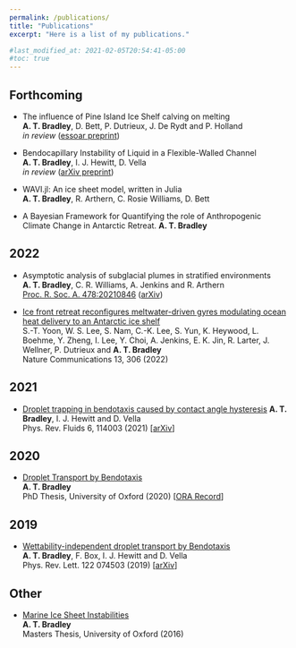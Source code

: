 ```yaml
---
permalink: /publications/
title: "Publications"
excerpt: "Here is a list of my publications."

#last_modified_at: 2021-02-05T20:54:41-05:00
#toc: true
---
```

## Forthcoming 
* The influence of Pine Island Ice Shelf calving on melting  
**A. T. Bradley**, D. Bett, P. Dutrieux, J. De Rydt and P. Holland  
*in review* ([essoar preprint](https://www.essoar.org/doi/abs/10.1002/essoar.10510805.1))

* Bendocapillary Instability of Liquid in a Flexible-Walled Channel  
**A. T. Bradley**, I. J. Hewitt, D. Vella  
*in review* ([arXiv preprint](https://arxiv.org/abs/2201.01103))

* WAVI.jl: An ice sheet model, written in Julia  
**A. T. Bradley**, R. Arthern, C. Rosie Williams, D. Bett

* A Bayesian Framework for Quantifying the role of Anthropogenic Climate Change in Antarctic Retreat.
**A. T. Bradley**

## 2022
*  Asymptotic analysis of subglacial plumes in stratified environments  
**A. T. Bradley**, C. R. Williams, A. Jenkins and R. Arthern  
[Proc. R. Soc. A. 478:20210846](https://royalsocietypublishing.org/doi/10.1098/rspa.2021.0846) ([arXiv](https://arxiv.org/abs/2103.09003))

*  [Ice front retreat reconfigures meltwater-driven gyres modulating ocean heat delivery to an Antarctic ice shelf](https://www.nature.com/articles/s41467-022-27968-8)  
S.-T. Yoon, W. S. Lee, S. Nam, C.-K. Lee, S. Yun, K. Heywood, L. Boehme, Y. Zheng, I. Lee, Y. Choi, A. Jenkins, E. K. Jin, R. Larter, J. Wellner, P. Dutrieux and **A. T. Bradley**  
Nature Communications 13, 306 (2022)

## 2021
* [Droplet trapping in bendotaxis caused by contact angle hysteresis](https://journals.aps.org/prfluids/abstract/10.1103/PhysRevFluids.6.114003)
**A. T. Bradley**, I. J. Hewitt and D. Vella  
Phys. Rev. Fluids 6, 114003 (2021) [[arXiv](https://arxiv.org/abs/2104.10115)]

## 2020
* [Droplet Transport by Bendotaxis](https://ora.ox.ac.uk/objects/uuid:8ed6f6b0-a809-4b3b-986e-c990f75b4f7f)  
**A. T. Bradley**  
PhD Thesis, University of Oxford (2020)  [[ORA Record](https://ora.ox.ac.uk/objects/uuid:8ed6f6b0-a809-4b3b-986e-c990f75b4f7f)]

## 2019
* [Wettability-independent droplet transport by Bendotaxis](https://doi.org/10.1103/PhysRevLett.122.074503)  
**A. T. Bradley**, F. Box, I. J. Hewitt and D. Vella   
Phys. Rev. Lett. 122 074503 (2019)  [[arXiv](http://arxiv.org/abs/1809.10923)]


## Other
* [Marine Ice Sheet Instabilities](https://www.dropbox.com/s/m92l444url7w8ed/619763.pdf?dl=0)  
**A. T. Bradley**  
Masters Thesis, University of Oxford (2016)
